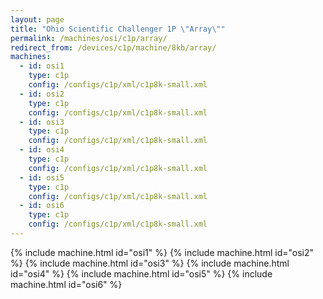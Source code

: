```yaml
---
layout: page
title: "Ohio Scientific Challenger 1P \"Array\""
permalink: /machines/osi/c1p/array/
redirect_from: /devices/c1p/machine/8kb/array/
machines:
  - id: osi1
    type: c1p
    config: /configs/c1p/xml/c1p8k-small.xml
  - id: osi2
    type: c1p
    config: /configs/c1p/xml/c1p8k-small.xml
  - id: osi3
    type: c1p
    config: /configs/c1p/xml/c1p8k-small.xml
  - id: osi4
    type: c1p
    config: /configs/c1p/xml/c1p8k-small.xml
  - id: osi5
    type: c1p
    config: /configs/c1p/xml/c1p8k-small.xml
  - id: osi6
    type: c1p
    config: /configs/c1p/xml/c1p8k-small.xml
---
```


{% include machine.html id="osi1" %}
{% include machine.html id="osi2" %}
{% include machine.html id="osi3" %}
{% include machine.html id="osi4" %}
{% include machine.html id="osi5" %}
{% include machine.html id="osi6" %}

